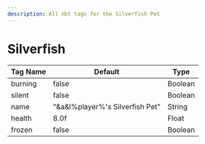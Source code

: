 ```yaml
---
description: All nbt tags for the Silverfish Pet
---
```



# Silverfish

| Tag Name     | Default                                                            | Type                                         |
| - | - | - |
| burning | false | Boolean |
| silent | false | Boolean |
| name | "&a&l%player%'s Silverfish Pet" | String |
| health | 8.0f | Float |
| frozen | false | Boolean |
